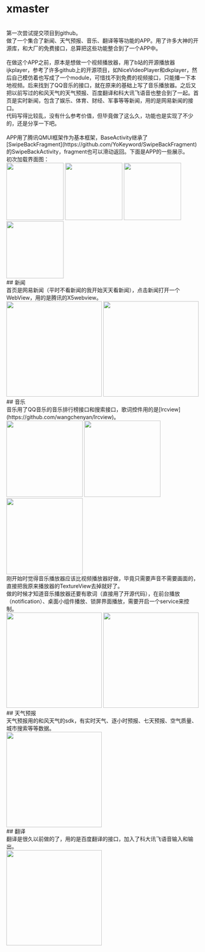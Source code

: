 # xmaster
</br>
第一次尝试提交项目到github。
</br>
做了一个集合了新闻、天气预报、音乐、翻译等等功能的APP。用了许多大神的开源库，和大厂的免费接口，总算把这些功能整合到了一个APP中。
</br>
</br>
在做这个APP之前，原本是想做一个视频播放器，用了b站的开源播放器ijkplayer，参考了许多github上的开源项目，如NiceVideoPlayer和dkplayer，然后自己模仿着也写成了一个module，可惜找不到免费的视频接口，只能播一下本地视频。后来找到了QQ音乐的接口，就在原来的基础上写了音乐播放器。之后又把以前写过的和风天气的天气预报、百度翻译和科大讯飞语音也整合到了一起。首页是实时新闻，包含了娱乐、体育、财经、军事等等新闻，用的是网易新闻的接口。
</br>
代码写得比较乱，没有什么参考价值，但毕竟做了这么久，功能也是实现了不少的，还是分享一下吧。
</br>
</br>
APP用了腾讯QMUI框架作为基本框架，BaseActivity继承了[SwipeBackFragment](https://github.com/YoKeyword/SwipeBackFragment)的SwipeBackActivity，fragment也可以滑动返回。下面是APP的一些展示。
</br>
初次加载界面图：
</br>
<img src="https://github.com/xuyiyiyi/xmaster/raw/master/screenshot/p1.jpg" width="150"/>
<img src="https://github.com/xuyiyiyi/xmaster/raw/master/screenshot/p2.jpg" width="150"/>
<img src="https://github.com/xuyiyiyi/xmaster/raw/master/screenshot/p3.jpg" width="150"/>
<img src="https://github.com/xuyiyiyi/xmaster/raw/master/screenshot/p4.jpg" width="150"/>
</br>
## 新闻
</br>
首页是网易新闻（平时不看新闻的我开始天天看新闻），点击新闻打开一个WebView，用的是腾讯的X5webview。
</br>
<img src="https://github.com/xuyiyiyi/xmaster/raw/master/screenshot/news.jpg" width="250"/>
<img src="https://github.com/xuyiyiyi/xmaster/raw/master/screenshot/webview.jpg" width="250"/>
</br>
## 音乐
</br>
音乐用了QQ音乐的音乐排行榜接口和搜索接口，歌词控件用的是[lrcview](https://github.com/wangchenyan/lrcview)。
</br>
<img src="https://github.com/xuyiyiyi/xmaster/raw/master/screenshot/music.jpg" width="200"/>
<img src="https://github.com/xuyiyiyi/xmaster/raw/master/screenshot/music1.jpg" width="200"/>
<img src="https://github.com/xuyiyiyi/xmaster/raw/master/screenshot/music2.jpg" width="200"/>
</br>
刚开始时觉得音乐播放器应该比视频播放器好做，毕竟只需要声音不需要画面的，直接把我原来播放器的TextureView去掉就好了。
</br>
做的时候才知道音乐播放器还要有歌词（直接用了开源代码），在前台播放（notification）、桌面小组件播放、锁屏界面播放，需要开启一个service来控制。
</br>
<img src="https://github.com/xuyiyiyi/xmaster/raw/master/screenshot/notification.jpg" width="250"/>
<img src="https://github.com/xuyiyiyi/xmaster/raw/master/screenshot/widget.jpg" width="250"/>
</br>
## 天气预报
</br>
天气预报用的和风天气的sdk，有实时天气、逐小时预报、七天预报、空气质量、城市搜索等等数据。
</br>
<img src="https://github.com/xuyiyiyi/xmaster/raw/master/screenshot/weather.jpg" width="250"/>
</br>
## 翻译
</br>
翻译是很久以前做的了，用的是百度翻译的接口，加入了科大讯飞语音输入和输出。
</br>
<img src="https://github.com/xuyiyiyi/xmaster/raw/master/screenshot/translate.jpg" width="250"/>
